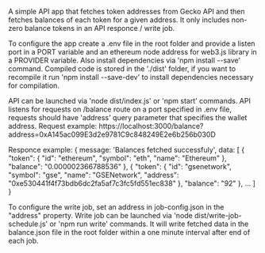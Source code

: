 A simple API app that fetches token addresses from Gecko API and then fetches balances of each token for a given address. It only includes non-zero balance tokens in an API responce / write job.

To configure the app create a .env file in the root folder and provide a listen port in a PORT variable and an ethereum node address for web3.js library in a PROVIDER variable. Also install dependencies via 'npm install --save' command. Compiled code is stored in the './dist' folder, if you want to recompile it run 'npm install --save-dev' to install dependencies necessary for compilation.

API can be launched via 'node dist/index.js' or 'npm start' commands.
API listens for requests on /balance route on a port specified in .env file, requests should have 'address' query parameter that specifies the wallet address.
Request example:
https://localhost:3000/balance?address=0xA145ac099E3d2e9781C9c848249E2e6b256b030D

Responce example:
{
    message: 'Balances fetched successfuly',
    data: [
        {
            "token": {
                "id": "ethereum",
                "symbol": "eth",
                "name": "Ethereum"
            },
            "balance": "0.000002366788536"
        },
        {
            "token": {
                "id": "gsenetwork",
                "symbol": "gse",
                "name": "GSENetwork",
                "address": "0xe530441f4f73bdb6dc2fa5af7c3fc5fd551ec838"
            },
            "balance": "92"
        },
        ...
    ]
}

To configure the write job, set an address in job-config.json in the "address" property.
Write job can be launched via 'node dist/write-job-schedule.js' or 'npm run write' commands. It will write fetched data in the balance.json file in the root folder within a one minute interval after end of each job.
